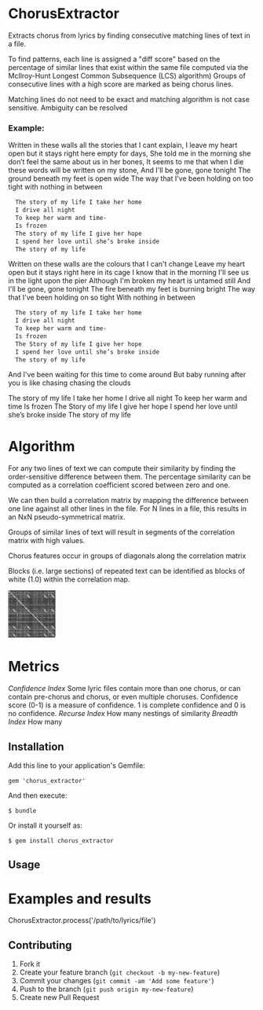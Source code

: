 # ChorusExtractor

Extracts chorus from lyrics by finding consecutive matching lines of
text in a file.

To find patterns, each line is assigned a "diff score" based on the
percentage of similar lines that exist within the same file computed
via the McIlroy-Hunt Longest Common Subsequence (LCS) algorithm)
Groups of consecutive lines with a high score are marked as being
chorus lines.

Matching lines do not need to be exact and matching algorithm is not case sensitive.
Ambiguity can be resolved

### Example:

Written in these walls all the stories that I cant explain,
I leave my heart open but it stays right here empty for days,
She told me in the morning she don’t feel the same about us in her
bones,
It seems to me that when I die these words will be written on my stone,
And I'll be gone, gone tonight
The ground beneath my feet is open wide
The way that I've been holding on too tight with nothing in between

```
  The story of my life I take her home
  I drive all night
  To keep her warm and time-
  Is frozen
  The story of my life I give her hope
  I spend her love until she’s broke inside
  The story of my life
```

Written on these walls are the colours that I can't change
Leave my heart open but it stays right here in its cage
I know that in the morning I'll see us in the light upon the pier
Although I'm broken my heart is untamed still
And I'll be gone, gone tonight
The fire beneath my feet is burning bright
The way that I've been holding on so tight 
With nothing in between

```
  The story of my life I take her home
  I drive all night
  To keep her warm and time-
  Is frozen
  The Story of my life I give her hope
  I spend her love until she’s broke inside
  The story of my life
```

And I've been waiting for this time to come around
But baby running after you is like chasing chasing the clouds

The story of my life I take her home
I drive all night
To keep her warm and time
Is frozen
The Story of my life I give her hope
I spend her love until she’s broke inside
The story of my life

# Algorithm

For any two lines of text we can compute their similarity by finding the
order-sensitive difference between them. The percentage similarity can
be computed as a correlation coefficient scored between zero and one. 

We can then build a correlation matrix by mapping the difference between one
line against all other lines in the file. For N lines in a file, this
results in an NxN pseudo-symmetrical matrix.

Groups of similar lines of text will result in segments of the
correlation matrix with high values.

Chorus features occur in groups of diagonals along the correlation matrix

Blocks (i.e. large sections) of repeated text can be identified as blocks of white (1.0)
within the correlation map.



![](https://raw.githubusercontent.com/Aerlinger/chorus_extractor/develop/example/correlation_maps/3_cleaned.jsi_processed.bmp)

# Metrics

*Confidence* *Index* Some lyric files contain more than one chorus, or can contain pre-chorus
and chorus, or even multiple choruses. Confidence score (0-1) is a measure of confidence. 1 is
complete confidence and 0 is no confidence.
*Recurse* *Index* How many nestings of similarity
*Breadth* *Index* How many


## Installation

Add this line to your application's Gemfile:

    gem 'chorus_extractor'

And then execute:

    $ bundle

Or install it yourself as:

    $ gem install chorus_extractor

## Usage

# Examples and results

ChorusExtractor.process('/path/to/lyrics/file')

## Contributing

1. Fork it
2. Create your feature branch (`git checkout -b my-new-feature`)
3. Commit your changes (`git commit -am 'Add some feature'`)
4. Push to the branch (`git push origin my-new-feature`)
5. Create new Pull Request
